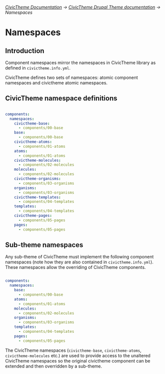 _[CivicTheme Documentation](../README.md) &#8594; [CivicTheme Drupal Theme documentation](introduction.md)  &#8594; Namespaces_

# Namespaces

## Introduction

Component namespaces mirror the namespaces in CivicTheme library as defined in
`civictheme.info.yml`.

CivicTheme defines two sets of namespaces: atomic component namespaces and civictheme
atomic namespaces.

## CivicTheme namespace definitions

```yml

components:
  namespaces:
    civictheme-base:
      - components/00-base
    base:
      - components/00-base
    civictheme-atoms:
      - components/01-atoms
    atoms:
      - components/01-atoms
    civictheme-molecules:
      - components/02-molecules
    molecules:
      - components/02-molecules
    civictheme-organisms:
      - components/03-organisms
    organisms:
      - components/03-organisms
    civictheme-templates:
      - components/04-templates
    templates:
      - components/04-templates
    civictheme-pages:
      - components/05-pages
    pages:
      - components/05-pages

```

## Sub-theme namespaces

Any sub-theme of CivicTheme must implement the following component namespaces
(note how they are also contained in `civictheme.info.yml`). These namespaces
allow the overriding of CivicTheme components.

```yaml

components:
  namespaces:
    base:
      - components/00-base
    atoms:
      - components/01-atoms
    molecules:
      - components/02-molecules
    organisms:
      - components/03-organisms
    templates:
      - components/04-templates
    pages:
      - components/05-pages

```

The CivicTheme namespaces (`civictheme-base`, `civictheme-atoms`, `civictheme-molecules` etc.) are
used to provide access to the unaltered CivicTheme namespaces so the original civictheme
component can be extended and then overridden by a sub-theme.
